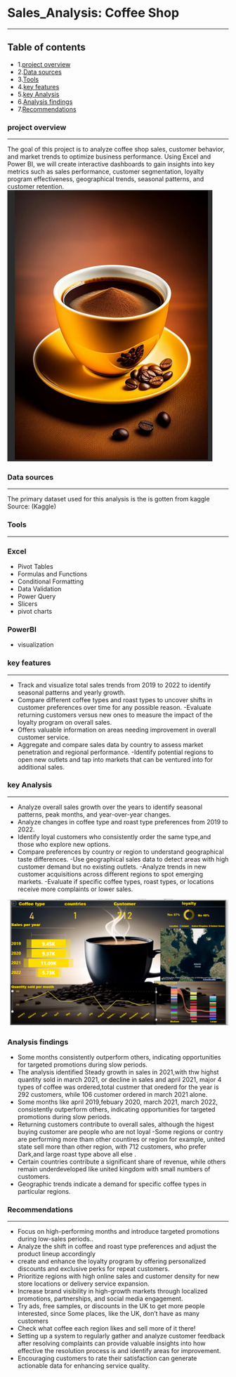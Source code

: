 # Sales_Analysis: Coffee Shop
---
## Table of contents 
- 1.[project overview](#project-overview)
- 2.[Data sources](#data-sources) 
- 3.[Tools](#tools)
- 4.[key features](#key-features)
- 5.[key Analysis](#key-analysis)
- 6.[Analysis findings](#analysis-findings)
- 7.[Recommendations](#recommendations)

### project overview
---
The goal of this project is to analyze coffee shop sales, customer behavior, and market trends to optimize business performance. Using Excel and Power BI,
we will create interactive dashboards to gain insights into key metrics such as sales performance, customer segmentation, loyalty program effectiveness, geographical trends, seasonal patterns,
and customer retention.
![Dashboard](https://github.com/FebeianBELLO/coffee-sales-Analysis-using-Excel/blob/main/cof2.png)


### Data sources 
---
The primary dataset used for this analysis is the is gotten from kaggle 
Source: (Kaggle)
### Tools
---
### Excel
- Pivot Tables
- Formulas and Functions
- Conditional Formatting
- Data Validation
- Power Query
- Slicers
- pivot charts
 
### PowerBI
- visualization
### key features
---
- Track and visualize total sales trends from 2019 to 2022 to identify seasonal patterns and yearly growth.
- Compare different coffee types and roast types to uncover shifts in customer preferences over time for any possible reason.
-Evaluate returning customers versus new ones to measure the impact of the loyalty program on overall sales.
- Offers valuable information on areas needing improvement in  overall customer service.
- Aggregate and compare sales data by country to assess market penetration and regional performance.
-Identify potential regions to open new outlets and tap into markets that can be ventured into for additional sales.
### key Analysis 
---
- Analyze overall sales growth over the years to identify seasonal patterns, peak months, and year-over-year changes.
- Analyze changes in coffee type and roast type preferences from 2019 to 2022.
- Identify loyal customers who consistently order the same type,and those who explore new options.
- Compare preferences by country or region to understand geographical taste differences.
-Use geographical sales data to detect areas with high customer demand but no existing outlets.
-Analyze trends in new customer acquisitions across different regions to spot emerging markets.
-Evaluate if specific coffee types, roast types, or locations receive more complaints or lower sales.

![Dashboard](https://github.com/FebeianBELLO/coffee-sales-Analysis-using-Excel/blob/main/coffe_sales_ANALYSIS.png)


### Analysis findings 
- Some months consistently outperform others, indicating opportunities for targeted promotions during slow periods.
- The analysis identified Steady growth in sales in 2021,with thw highst quantity sold in march 2021, or decline in sales and april 2021, major 4 types of coffee was ordered,total custmer that orederd for the year is   292 customers, while 106 customer ordered in march 2021 alone.
- Some months like april 2019,febuary 2020, march 2021, march 2022, consistently outperform others, indicating opportunities for targeted promotions during slow periods.
- Returning customers contribute to overall sales, although the higest buying customer are people who are  not loyal 
-Some regions or contry are performing more tham other countires or region for example, united state sell more than other region, with 712 customers, who prefer Dark,and large roast type above all else .
- Certain countries contribute a significant share of revenue, while others remain underdeveloped like united kingdom with small numbers of customers.
- Geographic trends indicate a demand for specific coffee types in particular regions.

### Recommendations
---
- Focus on high-performing months and introduce targeted promotions during low-sales periods..
- Analyze the shift in coffee and roast type preferences and adjust the product lineup accordingly
- create and enhance the loyalty program by offering personalized discounts and exclusive perks for repeat customers.
- Prioritize regions with high online sales and customer density for new store locations or delivery service expansion.
- Increase brand visibility in high-growth markets through localized promotions, partnerships, and social media engagement.
- Try ads, free samples, or discounts in the UK to get more people interested, since Some places, like the UK, don’t have as many customers 
- Check what coffee each region likes and sell more of it there!
- Setting up a system to regularly gather and analyze customer feedback after resolving complaints can provide valuable insights into how effective the resolution process is and identify areas for improvement.
- Encouraging customers to rate their satisfaction can generate actionable data for enhancing service quality.






